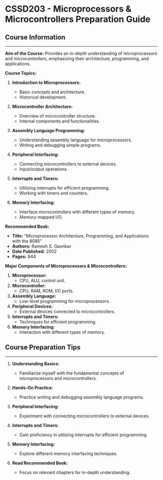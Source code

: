 # CSSD203 - Microprocessors & Microcontrollers Preparation Guide

## Course Information

---

**Aim of the Course:** Provides an in-depth understanding of microprocessors and microcontrollers, emphasizing their architecture, programming, and applications.

**Course Topics:**

1. **Introduction to Microprocessors:**

   - Basic concepts and architecture.
   - Historical development.

2. **Microcontroller Architecture:**

   - Overview of microcontroller structure.
   - Internal components and functionalities.

3. **Assembly Language Programming:**

   - Understanding assembly language for microprocessors.
   - Writing and debugging simple programs.

4. **Peripheral Interfacing:**

   - Connecting microcontrollers to external devices.
   - Input/output operations.

5. **Interrupts and Timers:**

   - Utilizing interrupts for efficient programming.
   - Working with timers and counters.

6. **Memory Interfacing:**
   - Interface microcontrollers with different types of memory.
   - Memory-mapped I/O.

**Recommended Book:**

- **Title:** "Microprocessor Architecture, Programming, and Applications with the 8085"
- **Authors:** Ramesh S. Gaonkar
- **Date Published:** 2002
- **Pages:** 944

**Major Components of Microprocessors & Microcontrollers:**

1. **Microprocessor:**
   - CPU, ALU, control unit.
2. **Microcontroller:**
   - CPU, RAM, ROM, I/O ports.
3. **Assembly Language:**
   - Low-level programming for microprocessors.
4. **Peripheral Devices:**
   - External devices connected to microcontrollers.
5. **Interrupts and Timers:**
   - Techniques for efficient programming.
6. **Memory Interfacing:**
   - Interaction with different types of memory.

## Course Preparation Tips

---

1. **Understanding Basics:**

   - Familiarize myself with the fundamental concepts of microprocessors and microcontrollers.

2. **Hands-On Practice:**

   - Practice writing and debugging assembly language programs.

3. **Peripheral Interfacing:**

   - Experiment with connecting microcontrollers to external devices.

4. **Interrupts and Timers:**

   - Gain proficiency in utilizing interrupts for efficient programming.

5. **Memory Interfacing:**

   - Explore different memory interfacing techniques.

6. **Read Recommended Book:**
   - Focus on relevant chapters for in-depth understanding.
